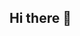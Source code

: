 ## Hi there 👋

<!--
**octaviomaguilar/octaviomaguilar** is a ✨ _special_ ✨ repository because its `README.md` (this file) appears on your GitHub profile.

Here are some ideas to get you started:

- 🔭 I'm currently working on projects related to the labor market effects of online learning, the macroeconomic effects of transitioning to remote work, and the empirical regularities of energy consumption in the U.S.
- 🌱 Additional early-stage projects involve examining the relationship between the secular trend in automation and jobless recoveries, as well as analyzing the macroeconomic effects of online learning.
- 😄 I am currently applying to PhD programs! Fingers crossed!
- 🐶 Fun fact: I have a 3 year old yellow lab named Totti! 
- ⚽️ #COYG
